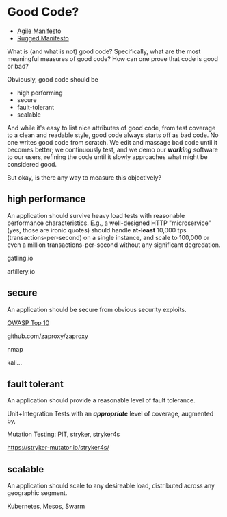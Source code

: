 # Good Code?

+ [Agile Manifesto](https://agilemanifesto.org/)
+ [Rugged Manifesto](https://ruggedsoftware.org/)

What is (and what is not) good code? Specifically, what are the most meaningful measures of good code? How can one prove that code is good or bad?

Obviously, good code should be

  + high performing
  + secure
  + fault-tolerant
  + scalable

And while it's easy to list nice attributes of good code, from test coverage to a clean and readable style, good code always starts off as bad code. No one writes good code from scratch. We edit and massage bad code until it becomes better; we continuously test, and we demo our ***working*** software to our users, refining the code until it slowly approaches what might be considered good. 

But okay, is there any way to measure this objectively?


## high performance
An application should survive heavy load tests with reasonable performance characteristics. E.g., a well-designed HTTP "microservice" (yes, those are ironic quotes) should handle **at-least** 10,000 tps (transactions-per-second) on a single instance, and scale to 100,000 or even a million transactions-per-second without any significant degredation.

gatling.io

artillery.io


## secure
An application should be secure from obvious security exploits.

[OWASP Top 10](https://owasp.org/www-project-top-ten/)

github.com/zaproxy/zaproxy

nmap

kali...


## fault tolerant
An application should provide a reasonable level of fault tolerance.

Unit+Integration Tests with an ***appropriate*** level of coverage, augmented by,

Mutation Testing: PIT, stryker, stryker4s

https://stryker-mutator.io/stryker4s/


## scalable
An application should scale to any desireable load, distributed across any geographic segment.

Kubernetes, Mesos, Swarm
